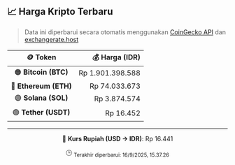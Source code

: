 

<!-- HARGA_KRIPTO -->
## 📈 Harga Kripto Terbaru

> Data ini diperbarui secara otomatis menggunakan [CoinGecko API](https://www.coingecko.com/) dan [exchangerate.host](https://exchangerate.host/)

<div align="center">

| 🪙 Token | 💰 Harga (IDR) |
|:------:|---------------:|
| 🟠 **Bitcoin (BTC)**   | Rp 1.901.398.588 |
| 🔵 **Ethereum (ETH)**  | Rp 74.033.673 |
| 🟣 **Solana (SOL)**    | Rp 3.874.574 |
| 🟢 **Tether (USDT)**   | Rp 16.452 |

---

💱 **Kurs Rupiah (USD → IDR)**: Rp 16.441

🕒 <sub>Terakhir diperbarui: 16/9/2025, 15.37.26</sub>

</div>
<!-- /HARGA_KRIPTO -->